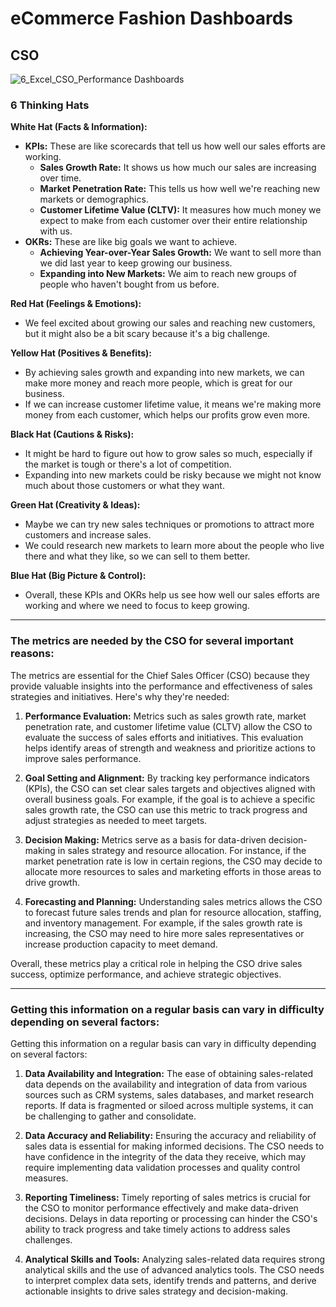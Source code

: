 # eCommerce Fashion Dashboards

## CSO
![6_Excel_CSO_Performance Dashboards](https://github.com/Dillipmeher/E-commerce_Fashion_Project-Excel-R/assets/143451788/da144651-58ba-4fce-bf42-ec6816ee843b)




### 6 Thinking Hats

**White Hat (Facts & Information):**
- **KPIs:** These are like scorecards that tell us how well our sales efforts are working.
  - **Sales Growth Rate:** It shows us how much our sales are increasing over time.
  - **Market Penetration Rate:** This tells us how well we're reaching new markets or demographics.
  - **Customer Lifetime Value (CLTV):** It measures how much money we expect to make from each customer over their entire relationship with us.
- **OKRs:** These are like big goals we want to achieve.
  - **Achieving Year-over-Year Sales Growth:** We want to sell more than we did last year to keep growing our business.
  - **Expanding into New Markets:** We aim to reach new groups of people who haven't bought from us before.

**Red Hat (Feelings & Emotions):**
- We feel excited about growing our sales and reaching new customers, but it might also be a bit scary because it's a big challenge.

**Yellow Hat (Positives & Benefits):**
- By achieving sales growth and expanding into new markets, we can make more money and reach more people, which is great for our business.
- If we can increase customer lifetime value, it means we're making more money from each customer, which helps our profits grow even more.

**Black Hat (Cautions & Risks):**
- It might be hard to figure out how to grow sales so much, especially if the market is tough or there's a lot of competition.
- Expanding into new markets could be risky because we might not know much about those customers or what they want.

**Green Hat (Creativity & Ideas):**
- Maybe we can try new sales techniques or promotions to attract more customers and increase sales.
- We could research new markets to learn more about the people who live there and what they like, so we can sell to them better.

**Blue Hat (Big Picture & Control):**
- Overall, these KPIs and OKRs help us see how well our sales efforts are working and where we need to focus to keep growing.

---

### The metrics are needed by the CSO for several important reasons:

The metrics are essential for the Chief Sales Officer (CSO) because they provide valuable insights into the performance and effectiveness of sales strategies and initiatives. Here's why they're needed:

1. **Performance Evaluation:** Metrics such as sales growth rate, market penetration rate, and customer lifetime value (CLTV) allow the CSO to evaluate the success of sales efforts and initiatives. This evaluation helps identify areas of strength and weakness and prioritize actions to improve sales performance.

2. **Goal Setting and Alignment:** By tracking key performance indicators (KPIs), the CSO can set clear sales targets and objectives aligned with overall business goals. For example, if the goal is to achieve a specific sales growth rate, the CSO can use this metric to track progress and adjust strategies as needed to meet targets.

3. **Decision Making:** Metrics serve as a basis for data-driven decision-making in sales strategy and resource allocation. For instance, if the market penetration rate is low in certain regions, the CSO may decide to allocate more resources to sales and marketing efforts in those areas to drive growth.

4. **Forecasting and Planning:** Understanding sales metrics allows the CSO to forecast future sales trends and plan for resource allocation, staffing, and inventory management. For example, if the sales growth rate is increasing, the CSO may need to hire more sales representatives or increase production capacity to meet demand.

Overall, these metrics play a critical role in helping the CSO drive sales success, optimize performance, and achieve strategic objectives.

---

### Getting this information on a regular basis can vary in difficulty depending on several factors:

Getting this information on a regular basis can vary in difficulty depending on several factors:

1. **Data Availability and Integration:** The ease of obtaining sales-related data depends on the availability and integration of data from various sources such as CRM systems, sales databases, and market research reports. If data is fragmented or siloed across multiple systems, it can be challenging to gather and consolidate.

2. **Data Accuracy and Reliability:** Ensuring the accuracy and reliability of sales data is essential for making informed decisions. The CSO needs to have confidence in the integrity of the data they receive, which may require implementing data validation processes and quality control measures.

3. **Reporting Timeliness:** Timely reporting of sales metrics is crucial for the CSO to monitor performance effectively and make data-driven decisions. Delays in data reporting or processing can hinder the CSO's ability to track progress and take timely actions to address sales challenges.

4. **Analytical Skills and Tools:** Analyzing sales-related data requires strong analytical skills and the use of advanced analytics tools. The CSO needs to interpret complex data sets, identify trends and patterns, and derive actionable insights to drive sales strategy and decision-making.










